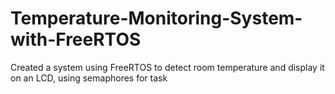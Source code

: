 # Temperature-Monitoring-System-with-FreeRTOS
Created a system using FreeRTOS to detect room temperature and display it on an LCD, using semaphores  for task
